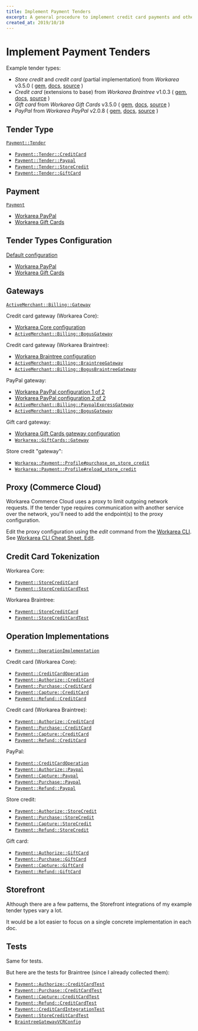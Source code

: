 ```yaml
---
title: Implement Payment Tenders
excerpt: A general procedure to implement credit card payments and other tender types, including examples
created_at: 2019/10/10
---
```


Implement Payment Tenders
======================================================================

Example tender types:

* _Store credit_ and _credit card_ (partial implementation) from _Workarea_ v3.5.0 (
  [gem](https://rubygems.org/gems/workarea/versions/3.5.0),
  [docs](https://developer.workarea.com/),
  [source](https://github.com/workarea-commerce/workarea/tree/v3.5.0)
  )
* _Credit card_ (extensions to base) from _Workarea Braintree_ v1.0.3 (
  [gem](https://rubygems.org/gems/workarea-braintree/versions/1.0.3),
  [docs](https://www.rubydoc.info/gems/workarea-braintree/1.0.3),
  [source](https://github.com/workarea-commerce/workarea-braintree/tree/v1.0.3)
  )
* _Gift card_ from _Workarea Gift Cards_ v3.5.0 (
  [gem](https://rubygems.org/gems/workarea-gift_cards/versions/3.5.0),
  [docs](https://www.rubydoc.info/gems/workarea-gift_cards/3.5.0),
  [source](https://github.com/workarea-commerce/workarea-gift-cards/tree/v3.5.0)
  )
* _PayPal_ from _Workarea PayPal_ v2.0.8 (
  [gem](https://rubygems.org/gems/workarea-paypal/versions/2.0.8),
  [docs](https://www.rubydoc.info/gems/workarea-paypal/2.0.8),
  [source](https://github.com/workarea-commerce/workarea-paypal/tree/v2.0.8)
  )


Tender Type
----------------------------------------------------------------------

[`Payment::Tender`](https://github.com/workarea-commerce/workarea/blob/master/core/app/models/workarea/payment/tender.rb)

* [`Payment::Tender::CreditCard`](https://github.com/workarea-commerce/workarea/blob/master/core/app/models/workarea/payment/tender/credit_card.rb)
* [`Payment::Tender::Paypal`](https://github.com/workarea-commerce/workarea-paypal/blob/v2.0.8/app/models/workarea/payment/tender/paypal.rb)
* [`Payment::Tender::StoreCredit`](https://github.com/workarea-commerce/workarea/blob/master/core/app/models/workarea/payment/tender/store_credit.rb)
* [`Payment::Tender::GiftCard`](https://github.com/workarea-commerce/workarea-gift-cards/blob/master/app/models/workarea/payment/tender/gift_card.rb)


Payment
----------------------------------------------------------------------

[`Payment`](https://github.com/workarea-commerce/workarea/blob/master/core/app/models/workarea/payment.rb)

* [Workarea PayPal](https://github.com/workarea-commerce/workarea-paypal/blob/v2.0.8/app/models/workarea/payment.decorator)
* [Workarea Gift Cards](https://github.com/workarea-commerce/workarea-gift-cards/blob/master/app/models/workarea/payment.decorator)


Tender Types Configuration
----------------------------------------------------------------------

[Default configuration](https://github.com/workarea-commerce/workarea/blob/master/core/lib/workarea/configuration.rb#L77-L79)

* [Workarea PayPal](https://github.com/workarea-commerce/workarea-paypal/blob/v2.0.8/config/initializers/workarea.rb#L1)
* [Workarea Gift Cards](https://github.com/workarea-commerce/workarea-gift-cards/blob/master/config/initializers/configuration.rb#L6)


Gateways
----------------------------------------------------------------------

[`ActiveMerchant::Billing::Gateway`](https://www.rubydoc.info/gems/activemerchant/1.99.0/ActiveMerchant/Billing/Gateway)

Credit card gateway (Workarea Core):

* [Workarea Core configuration](https://github.com/workarea-commerce/workarea/blob/master/core/config/initializers/11_payment.rb)
* [`ActiveMerchant::Billing::BogusGateway`](https://www.rubydoc.info/gems/activemerchant/1.99.0/ActiveMerchant/Billing/BogusGateway)

Credit card gateway (Workarea Braintree):

* [Workarea Braintree configuration](https://github.com/workarea-commerce/workarea-braintree/blob/v1.0.3/lib/workarea/braintree.rb#L8-L24)
* [`ActiveMerchant::Billing::BraintreeGateway`](https://www.rubydoc.info/gems/activemerchant/1.99.0/ActiveMerchant/Billing/BraintreeGateway)
* [`ActiveMerchant::Billing::BogusBraintreeGateway`](https://github.com/workarea-commerce/workarea-braintree/blob/v1.0.3/lib/active_merchant/billing/bogus_braintree_gateway.rb)

PayPal gateway:

* [Workarea PayPal configuration 1 of 2](https://github.com/workarea-commerce/workarea-paypal/blob/v2.0.8/config/initializers/workarea.rb#L7)
* [Workarea PayPal configuration 2 of 2](https://github.com/workarea-commerce/workarea-paypal/blob/v2.0.8/lib/workarea/paypal.rb#L15-L29)
* [`ActiveMerchant::Billing::PaypalExpressGateway`](https://www.rubydoc.info/gems/activemerchant/1.99.0/ActiveMerchant/Billing/BraintreeGateway)
* [`ActiveMerchant::Billing::BogusGateway`](https://www.rubydoc.info/gems/activemerchant/1.99.0/ActiveMerchant/Billing/BogusGateway)

Gift card gateway:

* [Workarea Gift Cards gateway configuration](https://github.com/workarea-commerce/workarea-gift-cards/blob/master/config/initializers/configuration.rb#L10)
* [`Workarea::GiftCards::Gateway`](https://github.com/workarea-commerce/workarea-gift-cards/blob/master/lib/workarea/gift_cards/gateway.rb)

Store credit "gateway":

* [`Workarea::Payment::Profile#purchase_on_store_credit`](https://github.com/workarea-commerce/workarea/blob/master/core/app/models/workarea/payment/profile.rb#L41-L48)
* [`Workarea::Payment::Profile#reload_store_credit`](https://github.com/workarea-commerce/workarea/blob/master/core/app/models/workarea/payment/profile.rb#L50-L56)


Proxy (Commerce Cloud)
----------------------------------------------------------------------

Workarea Commerce Cloud uses a proxy to limit outgoing network requests.
If the tender type requires communication with another service over the network, you'll need to add the endpoint(s) to the proxy configuration.

Edit the proxy configuration using the _edit_ command from the [Workarea CLI](/cli.html).
See [Workarea CLI Cheat Sheet, Edit](/cli.html#edit).


Credit Card Tokenization
----------------------------------------------------------------------

Workarea Core:

* [`Payment::StoreCreditCard`](https://github.com/workarea-commerce/workarea/blob/v3.4.14/core/app/models/workarea/payment/store_credit_card.rb)
* [`Payment::StoreCreditCardTest`](https://github.com/workarea-commerce/workarea/blob/v3.4.14/core/test/models/workarea/payment/store_credit_card_test.rb)

Workarea Braintree:

* [`Payment::StoreCreditCard`](https://github.com/workarea-commerce/workarea-braintree/blob/v1.0.3/app/models/workarea/payment/store_credit_card.decorator)
* [`Payment::StoreCreditCardTest`](https://github.com/workarea-commerce/workarea-braintree/blob/v1.0.3/test/models/workarea/payment/store_credit_card_test.decorator)


Operation Implementations
----------------------------------------------------------------------

* [`Payment::OperationImplementation`](https://github.com/workarea-commerce/workarea/blob/v3.4.14/core/app/models/workarea/payment/operation_implementation.rb)

Credit card (Workarea Core):

* [`Payment::CreditCardOperation`](https://github.com/workarea-commerce/workarea/blob/v3.4.14/core/app/models/workarea/payment/credit_card_operation.rb)
* [`Payment::Authorize::CreditCard`](https://github.com/workarea-commerce/workarea/blob/v3.4.14/core/app/models/workarea/payment/authorize/credit_card.rb)
* [`Payment::Purchase::CreditCard`](https://github.com/workarea-commerce/workarea/blob/v3.4.14/core/app/models/workarea/payment/purchase/credit_card.rb)
* [`Payment::Capture::CreditCard`](https://github.com/workarea-commerce/workarea/blob/v3.4.14/core/app/models/workarea/payment/capture/credit_card.rb)
* [`Payment::Refund::CreditCard`](https://github.com/workarea-commerce/workarea/blob/v3.4.14/core/app/models/workarea/payment/refund/credit_card.rb)

Credit card (Workarea Braintree):

* [`Payment::Authorize::CreditCard`](https://github.com/workarea-commerce/workarea-braintree/blob/v1.0.3/app/models/workarea/payment/authorize/credit_card.decorator)
* [`Payment::Purchase::CreditCard`](https://github.com/workarea-commerce/workarea-braintree/blob/v1.0.3/app/models/workarea/payment/purchase/credit_card.decorator)
* [`Payment::Capture::CreditCard`](https://github.com/workarea-commerce/workarea-braintree/blob/v1.0.3/app/models/workarea/payment/capture/credit_card.decorator)
* [`Payment::Refund::CreditCard`](https://github.com/workarea-commerce/workarea-braintree/blob/v1.0.3/app/models/workarea/payment/refund/credit_card.decorator)

PayPal:

* [`Payment::CreditCardOperation`](https://github.com/workarea-commerce/workarea/blob/v3.4.14/core/app/models/workarea/payment/credit_card_operation.rb)
* [`Payment::Authorize::Paypal`](https://github.com/workarea-commerce/workarea-paypal/blob/v2.0.8/app/models/workarea/payment/authorize/paypal.rb)
* [`Payment::Capture::Paypal`](https://github.com/workarea-commerce/workarea-paypal/blob/v2.0.8/app/models/workarea/payment/capture/paypal.rb)
* [`Payment::Purchase::Paypal`](https://github.com/workarea-commerce/workarea-paypal/blob/v2.0.8/app/models/workarea/payment/purchase/paypal.rb)
* [`Payment::Refund::Paypal`](https://github.com/workarea-commerce/workarea-paypal/blob/v2.0.8/app/models/workarea/payment/refund/paypal.rb)

Store credit:

* [`Payment::Authorize::StoreCredit`](https://github.com/workarea-commerce/workarea/blob/v3.4.14/core/app/models/workarea/payment/authorize/store_credit.rb)
* [`Payment::Purchase::StoreCredit`](https://github.com/workarea-commerce/workarea/blob/v3.4.14/core/app/models/workarea/payment/purchase/store_credit.rb)
* [`Payment::Capture::StoreCredit`](https://github.com/workarea-commerce/workarea/blob/v3.4.14/core/app/models/workarea/payment/capture/store_credit.rb)
* [`Payment::Refund::StoreCredit`](https://github.com/workarea-commerce/workarea/blob/v3.4.14/core/app/models/workarea/payment/refund/store_credit.rb)

Gift card:

* [`Payment::Authorize::GiftCard`](https://github.com/workarea-commerce/workarea-gift-cards/blob/v3.4.6/app/models/workarea/payment/authorize/gift_card.rb)
* [`Payment::Purchase::GiftCard`](https://github.com/workarea-commerce/workarea-gift-cards/blob/v3.4.6/app/models/workarea/payment/purchase/gift_card.rb)
* [`Payment::Capture::GiftCard`](https://github.com/workarea-commerce/workarea-gift-cards/blob/v3.4.6/app/models/workarea/payment/capture/gift_card.rb)
* [`Payment::Refund::GiftCard`](https://github.com/workarea-commerce/workarea-gift-cards/blob/v3.4.6/app/models/workarea/payment/refund/gift_card.rb)


Storefront
----------------------------------------------------------------------

Although there are a few patterns, the Storefront integrations of my example tender types vary a lot.

It would be a lot easier to focus on a single concrete implementation in each doc.


Tests
----------------------------------------------------------------------

Same for tests.

But here are the tests for Braintree (since I already collected them):

* [`Payment::Authorize::CreditCardTest`](https://github.com/workarea-commerce/workarea-braintree/blob/v1.0.3/test/models/workarea/payment/authorize/credit_card_test.decorator)
* [`Payment::Purchase::CreditCardTest`](https://github.com/workarea-commerce/workarea-braintree/blob/v1.0.3/test/models/workarea/payment/purchase/credit_card_test.decorator)
* [`Payment::Capture::CreditCardTest`](https://github.com/workarea-commerce/workarea-braintree/blob/v1.0.3/test/models/workarea/payment/capture/credit_card_test.decorator)
* [`Payment::Refund::CreditCardTest`](https://github.com/workarea-commerce/workarea-braintree/blob/v1.0.3/test/models/workarea/payment/refund/credit_card_test.decorator)
* [`Payment::CreditCardIntegrationTest`](https://github.com/workarea-commerce/workarea-braintree/blob/master/test/models/workarea/payment/credit_card_integration_test.decorator)
* [`Payment::StoreCreditCardTest`](https://github.com/workarea-commerce/workarea-braintree/blob/master/test/models/workarea/payment/store_credit_card_test.decorator)
* [`BraintreeGatewayVCRConfig`](https://github.com/workarea-commerce/workarea-braintree/blob/master/test/support/workarea/braintree_support_vcr_config.rb)
